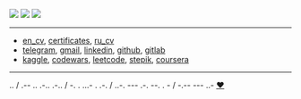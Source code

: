 ![](https://komarev.com/ghpvc/?username=vaaliferov&color=green)
![](https://img.shields.io/github/followers/vaaliferov?style=social)
![](https://img.shields.io/github/stars/vaaliferov?style=social)

---
* [en_cv](https://drive.google.com/file/d/1Uc__oaggGygN_bub8UD4RcBEPgRrPhNR/view?usp=sharing), 
[certificates](certificates.md),
[ru_cv](https://drive.google.com/file/d/1XYq05QZJixuEpe6HVDJyHmQf-J6SYvi6/view?usp=sharing)
* [telegram](https://t.me/vaaliferov), 
[gmail](mailto:vaaliferov@gmail.com), 
[linkedin](https://www.linkedin.com/in/vaaliferov), 
[github](https://github.com/vaaliferov), 
[gitlab](https://gitlab.com/vaaliferov)
* [kaggle](https://www.kaggle.com/valentinaliferov), 
[codewars](https://www.codewars.com/users/vaaliferov), 
[leetcode](https://leetcode.com/vaaliferov), 
[stepik](https://stepik.org/users/313008459), 
[coursera](https://www.coursera.org/user/479f5528aa860afe28b9cf0b753fd180)
---
.. / .-- .. .-.. .-.. / -. . ...- . .-. / ..-. --- .-. --. . - / -.-- --- ..- [❤️](pics/2.jpg)
